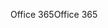 <span data-ttu-id="1a2dc-101">Office 365</span><span class="sxs-lookup"><span data-stu-id="1a2dc-101">Office 365</span></span>